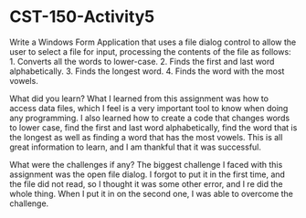 # CST-150-Activity5
Write a Windows Form Application that uses a file dialog control to allow the user to select a file for input, processing the contents of the file as follows: 1. Converts all the words to lower-case. 2. Finds the first and last word alphabetically. 3. Finds the longest word. 4. Finds the word with the most vowels.

What did you learn?
What I learned from this assignment was how to access data files, which I feel is a very important tool to know when doing any programming. I also learned how to create a code that changes words to lower case, find the first and last word alphabetically, find the word that is the longest as well as finding a word that has the most vowels. This is all great information to learn, and I am thankful that it was successful.

What were the challenges if any?
The biggest challenge I faced with this assignment was the open file dialog. I forgot to put it in the first time, and the file did not read, so I thought it was some other error, and I re did the whole thing. When I put it in on the second one, I was able to overcome the challenge.
